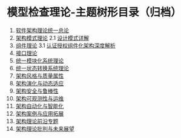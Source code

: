 # 模型检查理论-主题树形目录（归档）

1. [软件架构理论统一总论](../00-软件架构理论统一总论.md)
2. [架构模式理论](../01-架构模式理论.md)
   2.1 [设计模式详解](../01a-设计模式详解.md)
3. [组件理论](../02-组件理论.md)
   3.1 [认证授权组件化架构深度解析](../02a-认证授权组件化架构深度解析.md)
4. [接口理论](../03-接口理论.md)
5. [统一模块化系统理论](../04-统一模块化系统理论.md)
6. [统一状态转换系统理论](../05-统一状态转换系统理论.md)
7. [架构风格与质量属性](../06-架构风格与质量属性.md)
8. [架构演化与动态适应](../07-架构演化与动态适应.md)
9. [架构安全与鲁棒性](../08-架构安全与鲁棒性.md)
10. [架构可观测性与运维](../09-架构可观测性与运维.md)
11. [架构自动化与智能化](../10-架构自动化与智能化.md)
12. [架构案例与应用拓展](../11-架构案例与应用拓展.md)
13. [架构理论前沿专题](../12-架构理论前沿专题.md)
14. [架构理论批判与未来展望](../13-架构理论批判与未来展望.md)
